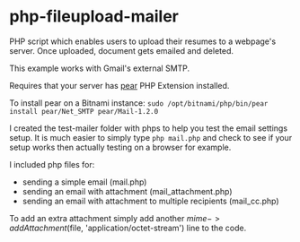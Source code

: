 # php-fileupload-mailer
PHP script which enables users to upload their resumes to a webpage's server. Once uploaded, document gets emailed and deleted.

This example works with Gmail's external SMTP.

Requires that your server has  [pear](http://pear.php.net) PHP Extension installed.

To install pear on a Bitnami instance:
`sudo /opt/bitnami/php/bin/pear install pear/Net_SMTP pear/Mail-1.2.0`

I created the test-mailer folder with phps to help you test the email settings setup.
It is much easier to simply type `php mail.php` and check to see if your setup works then actually testing on a browser for example.

I included php files for:
- sending a simple email (mail.php)
- sending an email with attachment (mail_attachment.php)
- sending an email with attachment to multiple recipients (mail_cc.php)

To add an extra attachment simply add another $mime->addAttachment($file, 'application/octet-stream') line to the code.


